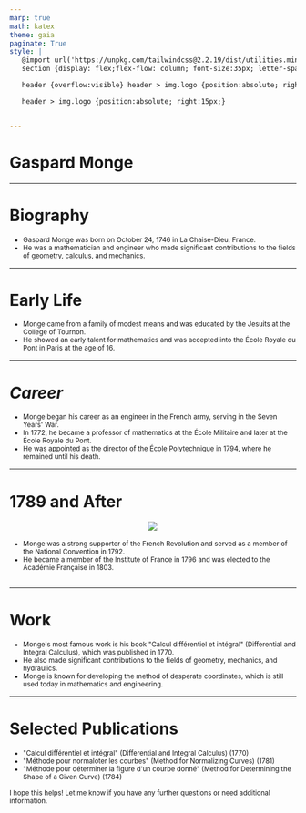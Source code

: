 ```yaml
---
marp: true
math: katex
theme: gaia
paginate: True
style: |
   @import url('https://unpkg.com/tailwindcss@2.2.19/dist/utilities.min.css');
   section {display: flex;flex-flow: column; font-size:35px; letter-spacing:1.4px;}

   header {overflow:visible} header > img.logo {position:absolute; right:15px;}

   header > img.logo {position:absolute; right:15px;}


---
```

<!-- backgroundImage: url('backgrounds/wwwatercolor (7).png') -->
<!-- _class: lead -->

 # Gaspard Monge

---
<style scoped>p,li {font-size:0.92em}</style>

 # Biography
- Gaspard Monge was born on October 24, 1746 in La Chaise-Dieu, France.
- He was a mathematician and engineer who made significant contributions to the fields of geometry, calculus, and mechanics.


---
<style scoped>p,li {font-size:0.92em}</style>

 # Early Life
- Monge came from a family of modest means and was educated by the Jesuits at the College of Tournon.
- He showed an early talent for mathematics and was accepted into the École Royale du Pont in Paris at the age of 16.


---
<style scoped>p,li {font-size:0.88em}</style>

 # _Career_
- Monge began his career as an engineer in the French army, serving in the Seven Years' War.
- In 1772, he became a professor of mathematics at the École Militaire and later at the École Royale du Pont.
- He was appointed as the director of the École Polytechnique in 1794, where he remained until his death.


---
<style scoped>p,li {font-size:0.88em}</style>

 # 1789 and After
<div style='flex:1 1 auto; min-height:0;' class="grid grid-cols-8 gap-4">
<div style='display:flex; flex-flow:column; min-height:0;' class="col-span-4">

<div style="display: flex; flex: 1 1 auto; flex-flow: row; min-height: 0"><div style="display: flex; flex: 1 1 auto; justify-content: center;min-height:0;min-width:0; margin-bottom:0.1em;;margin-right:0.15em">
<img style='object-fit: contain; max-height:100%; max-width:100%; background-color: rgba(0,0,0,0);' src='https://upload.wikimedia.org/wikipedia/commons/thumb/9/94/Perelachaise-Monge-p1000360.jpg/220px-Perelachaise-Monge-p1000360.jpg'/>
</div>
</div>

</div>

<div style='display:flex; flex-flow:column; min-height:0;' class="col-span-4">

- Monge was a strong supporter of the French Revolution and served as a member of the National Convention in 1792.
- He became a member of the Institute of France in 1796 and was elected to the Académie Française in 1803.
</div>

</div>


---
<style scoped>p,li {font-size:0.88em}</style>

 # **Work**
- Monge's most famous work is his book "Calcul différentiel et intégral" (Differential and Integral Calculus), which was published in 1770.
- He also made significant contributions to the fields of geometry, mechanics, and hydraulics.
- Monge is known for developing the method of desperate coordinates, which is still used today in mathematics and engineering.


---
<style scoped>p,li {font-size:0.84em}</style>

 # Selected Publications

- "Calcul différentiel et intégral" (Differential and Integral Calculus) (1770)
- "Méthode pour normaloter les courbes" (Method for Normalizing Curves) (1781)
- "Méthode pour déterminer la figure d'un courbe donné" (Method for Determining the Shape of a Given Curve) (1784)

I hope this helps! Let me know if you have any further questions or need additional information.